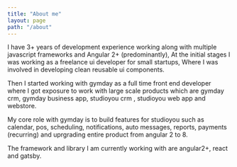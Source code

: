 ```yaml
---
title: "About me"
layout: page
path: "/about"
---
```



I have 3+ years of development experience working along with multiple javascript frameworks and Angular 2+ (predominantly), At the initial stages I was working as a freelance ui developer for small startups, Where I was involved in developing clean reusable ui components.

Then I started working with gymday as a full time front end developer where I got exposure to work with large scale products which are gymday crm, gymday business app, studioyou crm , studioyou web app and webstore.

My core role with gymday is to build features for studioyou such as calendar, pos, scheduling, notifications, auto messages, reports, payments (recurring) and uprgrading entire product from angular 2 to 8.

The framework and library I am currently working with are angular2+, react and gatsby.


